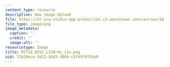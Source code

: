 ```yaml
---
content_type: resource
description: New image Upload
file: https://ol-ocw-studio-app-production.s3.amazonaws.com/courses/18-02sc-multivariable-calculus-fall-2010/71b10ece3d1255d33004c5f49f9791e9_MIT18_02SC_L15Brds_11a.png
file_type: image/png
image_metadata:
  caption: ''
  credit: ''
  image-alt: ''
resourcetype: Image
title: MIT18_02SC_L15Brds_11a.png
uid: 71b10ece-3d12-55d3-3004-c5f49f9791e9
---
```

